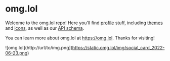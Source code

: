 # omg.lol

Welcome to the omg.lol repo! Here you’ll find [profile](https://github.com/neatnik/omg.lol/tree/main/profiles) stuff, including [themes](https://github.com/neatnik/omg.lol/tree/main/profiles/themes) and [icons](https://github.com/neatnik/omg.lol/tree/main/profiles/icons), as well as our [API schema](https://github.com/neatnik/omg.lol/tree/main/api).

You can learn more about omg.lol at https://omg.lol. Thanks for visiting!

![omg.lol](http://url/to/img.png](https://static.omg.lol/img/social_card_2022-06-23.png)
